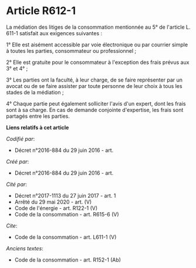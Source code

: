 # Article R612-1

La médiation des litiges de la consommation mentionnée au 5° de l'article L. 611-1 satisfait aux exigences suivantes : 

1° Elle est aisément accessible par voie électronique ou par courrier simple à toutes les parties, consommateur ou
professionnel ; 

2° Elle est gratuite pour le consommateur à l'exception des frais prévus aux 3° et 4° ; 

3° Les parties ont la faculté, à leur charge, de se faire représenter par un avocat ou de se faire assister par toute
personne de leur choix à tous les stades de la médiation ; 

4° Chaque partie peut également solliciter l'avis d'un expert, dont les frais sont à sa charge. En cas de demande conjointe
d'expertise, les frais sont partagés entre les parties.

**Liens relatifs à cet article**

_Codifié par_:

  - Décret n°2016-884 du 29 juin 2016 - art.

_Créé par_:

  - Décret n°2016-884 du 29 juin 2016 - art.

_Cité par_:

  - Décret n°2017-1113 du 27 juin 2017 - art. 1
  - Arrêté du 29 mai 2020 - art. (V)
  - Code de l'énergie - art. R122-1 (V)
  - Code de la consommation - art. R615-6 (V)

_Cite_:

  - Code de la consommation - art. L611-1 (V)

_Anciens textes_:

  - Code de la consommation - art. R152-1 (Ab)
